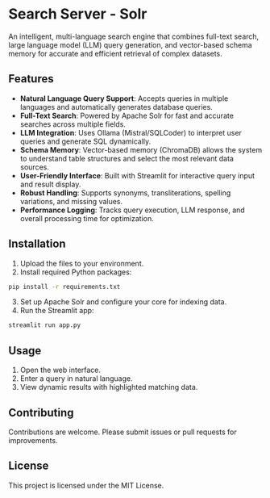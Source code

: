 # Search Server - Solr

An intelligent, multi-language search engine that combines full-text search, large language model (LLM) query generation, and vector-based schema memory for accurate and efficient retrieval of complex datasets.

## Features

- **Natural Language Query Support**: Accepts queries in multiple languages and automatically generates database queries.
- **Full-Text Search**: Powered by Apache Solr for fast and accurate searches across multiple fields.
- **LLM Integration**: Uses Ollama (Mistral/SQLCoder) to interpret user queries and generate SQL dynamically.
- **Schema Memory**: Vector-based memory (ChromaDB) allows the system to understand table structures and select the most relevant data sources.
- **User-Friendly Interface**: Built with Streamlit for interactive query input and result display.
- **Robust Handling**: Supports synonyms, transliterations, spelling variations, and missing values.
- **Performance Logging**: Tracks query execution, LLM response, and overall processing time for optimization.

## Installation

1. Upload the files to your environment.
2. Install required Python packages:
```bash
pip install -r requirements.txt
```  
3. Set up Apache Solr and configure your core for indexing data.  
4. Run the Streamlit app:
```bash
streamlit run app.py
```  

## Usage

1. Open the web interface.
2. Enter a query in natural language.
3. View dynamic results with highlighted matching data.

## Contributing

Contributions are welcome. Please submit issues or pull requests for improvements.

## License

This project is licensed under the MIT License.
